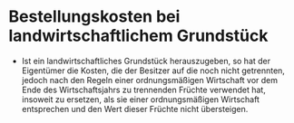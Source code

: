 # Bestellungskosten bei landwirtschaftlichem Grundstück

- Ist ein landwirtschaftliches Grundstück herauszugeben, so hat der Eigentümer die Kosten, die der Besitzer auf die noch nicht getrennten, jedoch nach den Regeln einer ordnungsmäßigen Wirtschaft vor dem Ende des Wirtschaftsjahrs zu trennenden Früchte verwendet hat, insoweit zu ersetzen, als sie einer ordnungsmäßigen Wirtschaft entsprechen und den Wert dieser Früchte nicht übersteigen.

